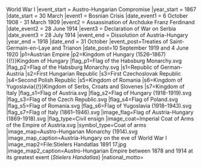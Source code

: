 World War I |event_start = Austro-Hungarian Compromise |year_start = 1867 |date_start = 30 March |event1 = Bosnian Crisis |date_event1 = 6 October 1908 - 31 March 1909 |event2 = Assassination of Archduke Franz Ferdinand |date_event2 = 28 June 1914 |event3 = Declaration of War on Serbia |date_event3 = 28 July 1914 |event_end = Dissolution of Austria-Hungary |year_end = 1918 |date_end = 31 October |event_post=Treaties of Saint-Germain-en-Laye and Trianon |date_post=10 September 1919 and 4 June 1920 |p1=Austrian Empire |p2=Kingdom of Hungary (1526–1867){{!}}Kingdom of Hungary |flag_p1=Flag of the Habsburg Monarchy.svg |flag_p2=Flag of the Habsburg Monarchy.svg |s1=Republic of German-Austria |s2=First Hungarian Republic |s3=First Czechoslovak Republic |s4=Second Polish Republic |s5=Kingdom of Romania |s6=Kingdom of Yugoslavia{{!}}Kingdom of Serbs, Croats and Slovenes |s7=Kingdom of Italy |flag_s1=Flag of Austria.svg |flag_s2=Flag of Hungary (1918-1919).svg |flag_s3=Flag of the Czech Republic.svg |flag_s4=Flag of Poland.svg |flag_s5=Flag of Romania.svg |flag_s6=Flag of Yugoslavia (1918–1943).svg |flag_s7=Flag of Italy (1861–1946).svg |image_flag=Flag of Austria-Hungary (1869-1918).svg |flag_type=Civil ensign |image_coat=Imperial Coat of Arms of the Empire of Austria.svg |symbol_type=Coat of arms |image_map=Austro-Hungarian Monarchy (1914).svg |image_map_caption=Austria-Hungary on the eve of World War I |image_map2=File:Stielers Handatlas 1891 17.jpg |image_map2_caption=Austro-Hungarian Empire between 1878 and 1914 at its greatest exent (_Stielers Handatlas_) |national_motto=

